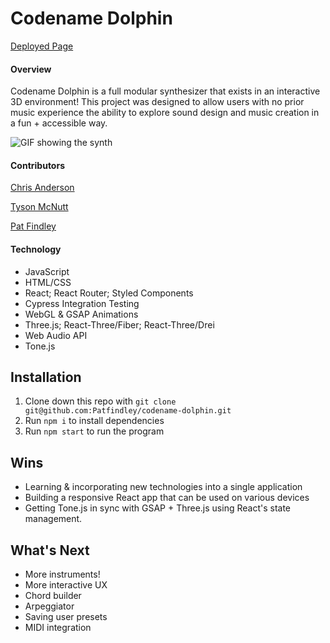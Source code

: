 # Codename Dolphin
[Deployed Page](http://flowery-river.surge.sh)


#### Overview
Codename Dolphin is a full modular synthesizer that exists in an interactive 3D environment! This project was designed to allow users with no prior music experience the ability to explore sound design and music creation in a fun + accessible way.

![GIF showing the synth](src/assets/synth_main.gif)

#### Contributors
[Chris Anderson](https://github.com/mistercanderson "Chris's GitHub")

[Tyson McNutt](https://github.com/tysnj "Tyson's GitHub")

[Pat Findley](https://github.com/Patfindley "Pat's GitHub")


#### Technology
* JavaScript
* HTML/CSS
* React; React Router; Styled Components
* Cypress Integration Testing
* WebGL & GSAP Animations
* Three.js; React-Three/Fiber; React-Three/Drei
* Web Audio API
* Tone.js


## Installation
1. Clone down this repo with `git clone git@github.com:Patfindley/codename-dolphin.git`
2. Run `npm i` to install dependencies
3. Run `npm start` to run the program


## Wins
* Learning & incorporating new technologies into a single application
* Building a responsive React app that can be used on various devices
* Getting Tone.js in sync with GSAP + Three.js using React's state management.


## What's Next
* More instruments!
* More interactive UX
* Chord builder
* Arpeggiator
* Saving user presets
* MIDI integration
